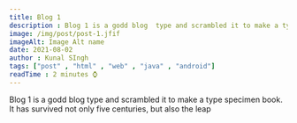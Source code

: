 ```yaml
---
title: Blog 1
description : Blog 1 is a godd blog  type and scrambled it to make a type specimen book. It has survived not only five centuries, but also the leap into electronic typesetting, remaining essentially un
image: /img/post/post-1.jfif
imageAlt: Image Alt name
date: 2021-08-02
author : Kunal SIngh
tags: ["post" , "html" , "web" , "java" , "android"]
readTime : 2 minutes ⌚
---
```



<p> Blog 1 is a godd blog  type and scrambled it to make a type specimen book. It has survived not only five centuries, but also the leap </p>


